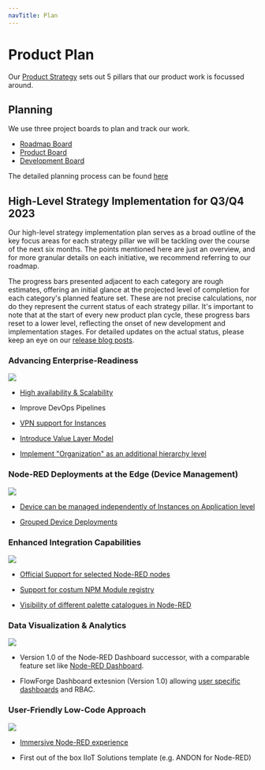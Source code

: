 ```yaml
---
navTitle: Plan
---
```

# Product Plan

Our [Product Strategy](./strategy.md) sets out 5 pillars that our product work is focussed around.

## Planning

We use three project boards to plan and track our work.

 - [Roadmap Board](https://github.com/orgs/flowforge/projects/5)
 - [Product Board](https://github.com/orgs/flowforge/projects/3/views/1)
 - [Development Board](https://github.com/orgs/flowforge/projects/1/views/1)

The detailed planning process can be found [here](../development/releases/planning.md)

## High-Level Strategy Implementation for Q3/Q4 2023

Our high-level strategy implementation plan serves as a broad outline of the key focus areas for each strategy pillar we will be tackling over the course of the next six months. The points mentioned here are just an overview, and for more granular details on each initiative, we recommend referring to our roadmap.

The progress bars presented adjacent to each category are rough estimates, offering an initial glance at the projected level of completion for each category's planned feature set. These are not precise calculations, nor do they represent the current status of each strategy pillar. It's important to note that at the start of every new product plan cycle, these progress bars reset to a lower level, reflecting the onset of new development and implementation stages. For detailed updates on the actual status, please keep an eye on our [release blog posts](https://flowforge.com/blog/releases/).

### Advancing Enterprise-Readiness 
![](https://geps.dev/progress/30)

- [High availability & Scalability](https://github.com/flowforge/flowforge/issues/1678)

- Improve DevOps Pipelines

- [VPN support for Instances](https://github.com/flowforge/flowforge/issues/1570)

- [Introduce Value Layer Model](https://github.com/flowforge/flowforge/issues/2167)

- [Implement "Organization" as an additional hierarchy level](https://github.com/flowforge/flowforge/issues/2338)


### Node-RED Deployments at the Edge (Device Management)
![](https://geps.dev/progress/0)

- [Device can be managed independently of Instances on Application level](https://github.com/flowforge/flowforge/issues/2334)

- [Grouped Device Deployments](https://github.com/flowforge/flowforge/issues/1509)

### Enhanced Integration Capabilities
![](https://geps.dev/progress/0)

- [Official Support for selected Node-RED nodes](https://github.com/flowforge/flowforge/issues/1901)

- [Support for costum NPM Module registry](https://github.com/flowforge/flowforge/issues/217)

- [Visibility of different palette catalogues in Node-RED](https://github.com/node-red/node-red/issues/4057)


### Data Visualization & Analytics
![](https://geps.dev/progress/5)

- Version 1.0 of the Node-RED Dashboard successor, with a comparable feature set like [Node-RED Dashboard](https://github.com/node-red/node-red-dashboard).

- FlowForge Dashboard extesnion (Version 1.0) allowing [user specific dashboards](https://github.com/flowforge/flowforge-nr-dashboard/issues/1) and RBAC.

### User-Friendly Low-Code Approach 
![](https://geps.dev/progress/0)

- [Immersive Node-RED experience](https://github.com/flowforge/flowforge/issues/2246)

- First out of the box IIoT Solutions template (e.g. ANDON for Node-RED)